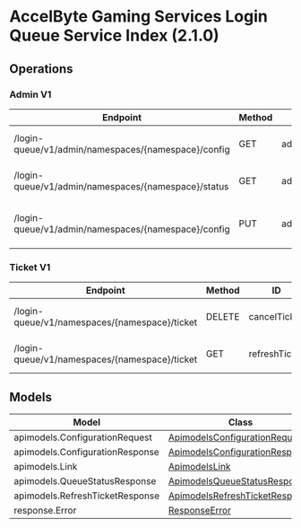 [//]: # (<< Code generated. DO NOT EDIT!)

[//]: # (<< template file: ags_py_codegen)

# AccelByte Gaming Services Login Queue Service Index (2.1.0)


## Operations

### Admin V1
| Endpoint | Method | ID | Deprecated | Class | Wrapper | Example |
|---|---|---|---|---|---|---|
| /login-queue/v1/admin/namespaces/{namespace}/config | GET | adminGetConfiguration | `false` | [AdminGetConfiguration](../../accelbyte_py_sdk/api/loginqueue/operations/admin_v1/admin_get_configuration.py) | [admin_get_configuration](../../accelbyte_py_sdk/api/loginqueue/wrappers/_admin_v1.py) | [accelbyte_py_sdk_cli loginqueue-admin-get-configuration](../../samples/cli/accelbyte_py_sdk_cli/loginqueue/_admin_get_configuration.py) |
| /login-queue/v1/admin/namespaces/{namespace}/status | GET | adminGetStatus | `false` | [AdminGetStatus](../../accelbyte_py_sdk/api/loginqueue/operations/admin_v1/admin_get_status.py) | [admin_get_status](../../accelbyte_py_sdk/api/loginqueue/wrappers/_admin_v1.py) | [accelbyte_py_sdk_cli loginqueue-admin-get-status](../../samples/cli/accelbyte_py_sdk_cli/loginqueue/_admin_get_status.py) |
| /login-queue/v1/admin/namespaces/{namespace}/config | PUT | adminUpdateConfiguration | `false` | [AdminUpdateConfiguration](../../accelbyte_py_sdk/api/loginqueue/operations/admin_v1/admin_update_configuration.py) | [admin_update_configuration](../../accelbyte_py_sdk/api/loginqueue/wrappers/_admin_v1.py) | [accelbyte_py_sdk_cli loginqueue-admin-update-configuration](../../samples/cli/accelbyte_py_sdk_cli/loginqueue/_admin_update_configuration.py) |

### Ticket V1
| Endpoint | Method | ID | Deprecated | Class | Wrapper | Example |
|---|---|---|---|---|---|---|
| /login-queue/v1/namespaces/{namespace}/ticket | DELETE | cancelTicket | `false` | [CancelTicket](../../accelbyte_py_sdk/api/loginqueue/operations/ticket_v1/cancel_ticket.py) | [cancel_ticket](../../accelbyte_py_sdk/api/loginqueue/wrappers/_ticket_v1.py) | [accelbyte_py_sdk_cli loginqueue-cancel-ticket](../../samples/cli/accelbyte_py_sdk_cli/loginqueue/_cancel_ticket.py) |
| /login-queue/v1/namespaces/{namespace}/ticket | GET | refreshTicket | `false` | [RefreshTicket](../../accelbyte_py_sdk/api/loginqueue/operations/ticket_v1/refresh_ticket.py) | [refresh_ticket](../../accelbyte_py_sdk/api/loginqueue/wrappers/_ticket_v1.py) | [accelbyte_py_sdk_cli loginqueue-refresh-ticket](../../samples/cli/accelbyte_py_sdk_cli/loginqueue/_refresh_ticket.py) |


## Models
| Model | Class |
|---|---|
| apimodels.ConfigurationRequest | [ApimodelsConfigurationRequest](../../accelbyte_py_sdk/api/loginqueue/models/apimodels_configuration_request.py) |
| apimodels.ConfigurationResponse | [ApimodelsConfigurationResponse](../../accelbyte_py_sdk/api/loginqueue/models/apimodels_configuration_response.py) |
| apimodels.Link | [ApimodelsLink](../../accelbyte_py_sdk/api/loginqueue/models/apimodels_link.py) |
| apimodels.QueueStatusResponse | [ApimodelsQueueStatusResponse](../../accelbyte_py_sdk/api/loginqueue/models/apimodels_queue_status_response.py) |
| apimodels.RefreshTicketResponse | [ApimodelsRefreshTicketResponse](../../accelbyte_py_sdk/api/loginqueue/models/apimodels_refresh_ticket_response.py) |
| response.Error | [ResponseError](../../accelbyte_py_sdk/api/loginqueue/models/response_error.py) |
